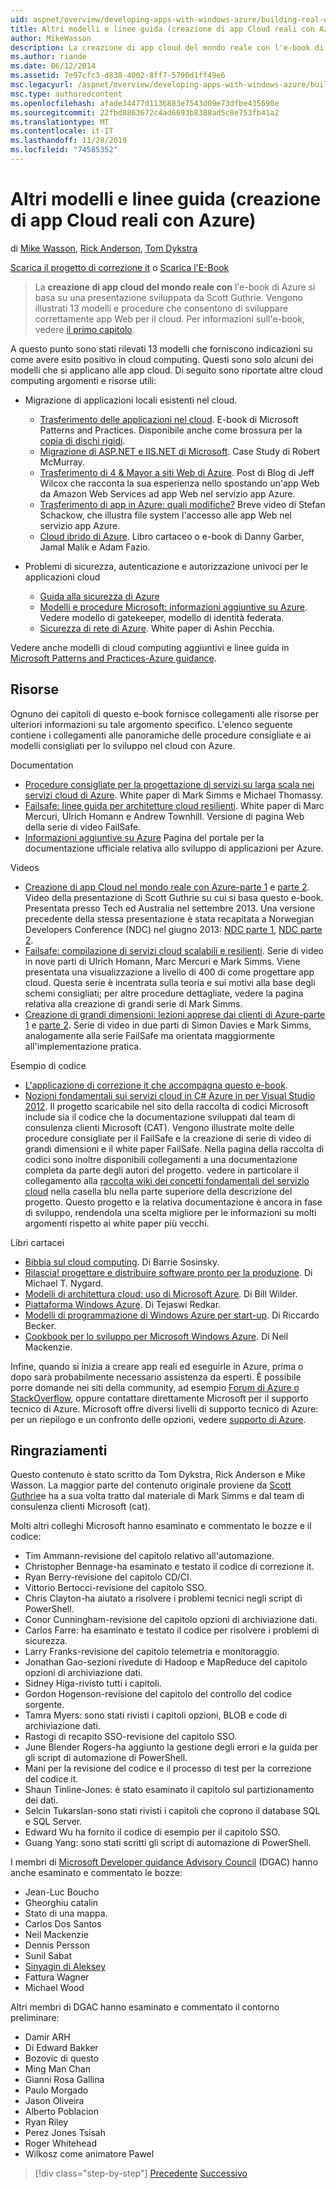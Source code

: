 ```yaml
---
uid: aspnet/overview/developing-apps-with-windows-azure/building-real-world-cloud-apps-with-windows-azure/more-patterns-and-guidance
title: Altri modelli e linee guida (creazione di app Cloud reali con Azure) | Microsoft Docs
author: MikeWasson
description: La creazione di app cloud del mondo reale con l'e-book di Azure si basa su una presentazione sviluppata da Scott Guthrie. Vengono illustrati 13 modelli e procedure che possono essere...
ms.author: riande
ms.date: 06/12/2014
ms.assetid: 7e97cfc3-d830-4002-8ff7-5790d1ff49e6
msc.legacyurl: /aspnet/overview/developing-apps-with-windows-azure/building-real-world-cloud-apps-with-windows-azure/more-patterns-and-guidance
msc.type: authoredcontent
ms.openlocfilehash: afade34477d1136883e7543d09e73dfbe435690e
ms.sourcegitcommit: 22fbd8863672c4ad6693b8388ad5c8e753fb41a2
ms.translationtype: MT
ms.contentlocale: it-IT
ms.lasthandoff: 11/28/2019
ms.locfileid: "74585352"
---
```

# <a name="more-patterns-and-guidance-building-real-world-cloud-apps-with-azure"></a>Altri modelli e linee guida (creazione di app Cloud reali con Azure)

di [Mike Wasson](https://github.com/MikeWasson), [Rick Anderson]((https://twitter.com/RickAndMSFT)), [Tom Dykstra](https://github.com/tdykstra)

[Scarica il progetto di correzione it](https://code.msdn.microsoft.com/Fix-It-app-for-Building-cdd80df4) o [Scarica l'E-Book](https://blogs.msdn.com/b/microsoft_press/archive/2014/07/23/free-ebook-building-cloud-apps-with-microsoft-azure.aspx)

> La **creazione di app cloud del mondo reale con** l'e-book di Azure si basa su una presentazione sviluppata da Scott Guthrie. Vengono illustrati 13 modelli e procedure che consentono di sviluppare correttamente app Web per il cloud. Per informazioni sull'e-book, vedere [il primo capitolo](introduction.md).

A questo punto sono stati rilevati 13 modelli che forniscono indicazioni su come avere esito positivo in cloud computing. Questi sono solo alcuni dei modelli che si applicano alle app cloud. Di seguito sono riportate altre cloud computing argomenti e risorse utili:

- Migrazione di applicazioni locali esistenti nel cloud. 

    - [Trasferimento delle applicazioni nel cloud](https://msdn.microsoft.com/library/ff728592.aspx). E-book di Microsoft Patterns and Practices. Disponibile anche come brossura per la [copia di dischi rigidi](https://www.amazon.com/dp/1621140202).
    - [Migrazione di ASP.NET e IIS.NET di Microsoft](https://go.microsoft.com/fwlink/?LinkId=400656). Case Study di Robert McMurray.
    - [Trasferimento di 4 &amp; Mayor a siti Web di Azure](http://www.jeff.wilcox.name/2013/04/4thandmayor-azure-websites/). Post di Blog di Jeff Wilcox che racconta la sua esperienza nello spostando un'app Web da Amazon Web Services ad app Web nel servizio app Azure.
    - [Trasferimento di app in Azure: quali modifiche?](https://azure.microsoft.com/documentation/videos/web-sites-internals-and-the-file-system/) Breve video di Stefan Schackow, che illustra file system l'accesso alle app Web nel servizio app Azure.
    - [Cloud ibrido di Azure](https://www.amazon.com/dp/B00EOP4UQW). Libro cartaceo o e-book di Danny Garber, Jamal Malik e Adam Fazio.
- Problemi di sicurezza, autenticazione e autorizzazione univoci per le applicazioni cloud

    - [Guida alla sicurezza di Azure](https://azure.microsoft.com/blog/2014/02/10/best-practices-windows-azure-websites-waws/)
    - [Modelli e procedure Microsoft: informazioni aggiuntive su Azure](https://msdn.microsoft.com/library/dn568099.aspx). Vedere modello di gatekeeper, modello di identità federata.
    - [Sicurezza di rete di Azure](https://download.microsoft.com/download/4/3/9/43902EC9-410E-4875-8800-0788BE146A3D/Windows%20Azure%20Network%20Security%20Whitepaper%20-%20FINAL.docx). White paper di Ashin Pecchia.

Vedere anche modelli di cloud computing aggiuntivi e linee guida in [Microsoft Patterns and Practices-Azure guidance](https://msdn.microsoft.com/library/dn568099.aspx).

<a id="resources"></a>
## <a name="resources"></a>Risorse

Ognuno dei capitoli di questo e-book fornisce collegamenti alle risorse per ulteriori informazioni su tale argomento specifico. L'elenco seguente contiene i collegamenti alle panoramiche delle procedure consigliate e ai modelli consigliati per lo sviluppo nel cloud con Azure.

Documentation

- [Procedure consigliate per la progettazione di servizi su larga scala nei servizi cloud di Azure](https://msdn.microsoft.com/library/windowsazure/jj717232.aspx). White paper di Mark Simms e Michael Thomassy.
- [Failsafe: linee guida per architetture cloud resilienti](https://msdn.microsoft.com/library/windowsazure/jj853352.aspx). White paper di Marc Mercuri, Ulrich Homann e Andrew Townhill. Versione di pagina Web della serie di video FailSafe.
- [Informazioni aggiuntive su Azure](https://azure.microsoft.com/develop/net/guidance/) Pagina del portale per la documentazione ufficiale relativa allo sviluppo di applicazioni per Azure.

Videos

- [Creazione di app Cloud nel mondo reale con Azure-parte 1](https://channel9.msdn.com/Events/TechEd/Australia/2013/AZR324) e [parte 2](https://channel9.msdn.com/Events/TechEd/Australia/2013/AZR325). Video della presentazione di Scott Guthrie su cui si basa questo e-book. Presentata presso Tech ed Australia nel settembre 2013. Una versione precedente della stessa presentazione è stata recapitata a Norwegian Developers Conference (NDC) nel giugno 2013: [NDC parte 1](http://vimeo.com/68215538), [NDC parte 2](http://vimeo.com/68215602).
- [Failsafe: compilazione di servizi cloud scalabili e resilienti](https://channel9.msdn.com/Series/FailSafe). Serie di video in nove parti di Ulrich Homann, Marc Mercuri e Mark Simms. Viene presentata una visualizzazione a livello di 400 di come progettare app cloud. Questa serie è incentrata sulla teoria e sui motivi alla base degli schemi consigliati; per altre procedure dettagliate, vedere la pagina relativa alla creazione di grandi serie di Mark Simms.
- [Creazione di grandi dimensioni: lezioni apprese dai clienti di Azure-parte 1](https://channel9.msdn.com/Events/Build/2012/3-029) e [parte 2](https://channel9.msdn.com/Events/Build/2012/3-030). Serie di video in due parti di Simon Davies e Mark Simms, analogamente alla serie FailSafe ma orientata maggiormente all'implementazione pratica.

Esempio di codice

- [L'applicazione di correzione it che accompagna questo e-book](https://code.msdn.microsoft.com/Fix-It-app-for-Building-cdd80df4?cdn_id=2013-12-03-002).
- [Nozioni fondamentali sui servizi cloud in C# Azure in per Visual Studio 2012](https://aka.ms/csf). Il progetto scaricabile nel sito della raccolta di codici Microsoft include sia il codice che la documentazione sviluppati dal team di consulenza clienti Microsoft (CAT). Vengono illustrate molte delle procedure consigliate per il FailSafe e la creazione di serie di video di grandi dimensioni e il white paper FailSafe. Nella pagina della raccolta di codici sono inoltre disponibili collegamenti a una documentazione completa da parte degli autori del progetto. vedere in particolare il collegamento alla [raccolta wiki dei concetti fondamentali del servizio cloud](https://social.technet.microsoft.com/wiki/contents/articles/17987.cloud-service-fundamentals.aspx) nella casella blu nella parte superiore della descrizione del progetto. Questo progetto e la relativa documentazione è ancora in fase di sviluppo, rendendola una scelta migliore per le informazioni su molti argomenti rispetto ai white paper più vecchi.

Libri cartacei

- [Bibbia sul cloud computing](https://www.amazon.com/dp/0470903562). Di Barrie Sosinsky.
- [Rilascia! progettare e distribuire software pronto per la produzione](https://www.amazon.com/Release-It-Production-Ready-Pragmatic-Programmers/dp/0978739213). Di Michael T. Nygard.
- [Modelli di architettura cloud: uso di Microsoft Azure](http://shop.oreilly.com/product/0636920023777.do). Di Bill Wilder.
- [Piattaforma Windows Azure](https://www.amazon.com/dp/1430235632). Di Tejaswi Redkar.
- [Modelli di programmazione di Windows Azure per start-up](https://www.amazon.com/dp/1849685606). Di Riccardo Becker.
- [Cookbook per lo sviluppo per Microsoft Windows Azure](https://www.amazon.com/dp/1849682224). Di Neil Mackenzie.

Infine, quando si inizia a creare app reali ed eseguirle in Azure, prima o dopo sarà probabilmente necessario assistenza da esperti. È possibile porre domande nei siti della community, ad esempio [Forum di Azure o StackOverflow](https://azure.microsoft.com/support/forums/), oppure contattare direttamente Microsoft per il supporto tecnico di Azure. Microsoft offre diversi livelli di supporto tecnico di Azure: per un riepilogo e un confronto delle opzioni, vedere [supporto di Azure](https://azure.microsoft.com/support/plans/).

<a id="acknowledgments"></a>
## <a name="acknowledgments"></a>Ringraziamenti

Questo contenuto è stato scritto da Tom Dykstra, Rick Anderson e Mike Wasson. La maggior parte del contenuto originale proviene da [Scott Guthrie](https://weblogs.asp.net/scottgu/)e ha a sua volta tratto dal materiale di Mark Simms e dal team di consulenza clienti Microsoft (cat).

Molti altri colleghi Microsoft hanno esaminato e commentato le bozze e il codice:

- Tim Ammann-revisione del capitolo relativo all'automazione.
- Christopher Bennage-ha esaminato e testato il codice di correzione it.
- Ryan Berry-revisione del capitolo CD/CI.
- Vittorio Bertocci-revisione del capitolo SSO.
- Chris Clayton-ha aiutato a risolvere i problemi tecnici negli script di PowerShell.
- Conor Cunningham-revisione del capitolo opzioni di archiviazione dati.
- Carlos Farre: ha esaminato e testato il codice per risolvere i problemi di sicurezza.
- Larry Franks-revisione del capitolo telemetria e monitoraggio.
- Jonathan Gao-sezioni rivedute di Hadoop e MapReduce del capitolo opzioni di archiviazione dati.
- Sidney Higa-rivisto tutti i capitoli.
- Gordon Hogenson-revisione del capitolo del controllo del codice sorgente.
- Tamra Myers: sono stati rivisti i capitoli opzioni, BLOB e code di archiviazione dati.
- Rastogi di recapito SSO-revisione del capitolo SSO.
- June Blender Rogers-ha aggiunto la gestione degli errori e la guida per gli script di automazione di PowerShell.
- Mani per la revisione del codice e il processo di test per la correzione del codice it.
- Shaun Tinline-Jones: è stato esaminato il capitolo sul partizionamento dei dati.
- Selcin Tukarslan-sono stati rivisti i capitoli che coprono il database SQL e SQL Server.
- Edward Wu ha fornito il codice di esempio per il capitolo SSO.
- Guang Yang: sono stati scritti gli script di automazione di PowerShell.

I membri di [Microsoft Developer guidance Advisory Council](https://aka.ms/DGAC) (DGAC) hanno anche esaminato e commentato le bozze:

- Jean-Luc Boucho
- Gheorghiu catalin
- Stato di una mappa.
- Carlos Dos Santos
- Neil Mackenzie
- Dennis Persson
- Sunil Sabat
- [Sinyagin di Aleksey](http://www.linkedin.com/in/sinyagin)
- Fattura Wagner
- Michael Wood

Altri membri di DGAC hanno esaminato e commentato il contorno preliminare:

- Damir ARH
- Di Edward Bakker
- Bozovic di questo
- Ming Man Chan
- Gianni Rosa Gallina
- Paulo Morgado
- Jason Oliveira
- Alberto Poblacion
- Ryan Riley
- Perez Jones Tsisah
- Roger Whitehead
- Wilkosz come animatore Pawel

> [!div class="step-by-step"]
> [Precedente](queue-centric-work-pattern.md)
> [Successivo](the-fix-it-sample-application.md)

